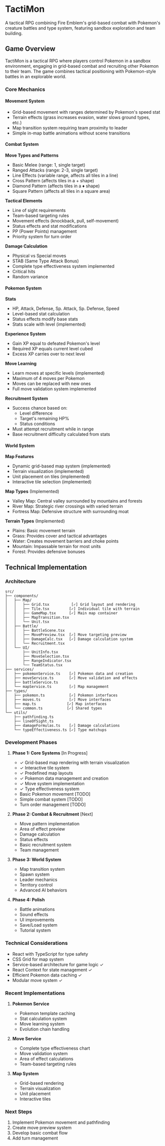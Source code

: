 # TactiMon

A tactical RPG combining Fire Emblem's grid-based combat with Pokemon's creature battles and type system, featuring sandbox exploration and team building.

## Game Overview

TactiMon is a tactical RPG where players control Pokemon in a sandbox environment, engaging in grid-based combat and recruiting other Pokemon to their team. The game combines tactical positioning with Pokemon-style battles in an explorable world.

### Core Mechanics

#### Movement System

- Grid-based movement with ranges determined by Pokemon's speed stat
- Terrain effects (grass increases evasion, water slows ground types, etc.)
- Map transition system requiring team proximity to leader
- Simple in-map battle animations without scene transitions

#### Combat System

**Move Types and Patterns**

- Basic Melee (range: 1, single target)
- Ranged Attacks (range: 2-3, single target)
- Line Effects (variable range, affects all tiles in a line)
- Cross Pattern (affects tiles in a + shape)
- Diamond Pattern (affects tiles in a ♦ shape)
- Square Pattern (affects all tiles in a square area)

**Tactical Elements**

- Line of sight requirements
- Team-based targeting rules
- Movement effects (knockback, pull, self-movement)
- Status effects and stat modifications
- PP (Power Points) management
- Priority system for turn order

**Damage Calculation**

- Physical vs Special moves
- STAB (Same Type Attack Bonus)
- Complete type effectiveness system implemented
- Critical hits
- Random variance

#### Pokemon System

**Stats**

- HP, Attack, Defense, Sp. Attack, Sp. Defense, Speed
- Level-based stat calculation
- Status effects modify base stats
- Stats scale with level (implemented)

**Experience System**

- Gain XP equal to defeated Pokemon's level
- Required XP equals current level cubed
- Excess XP carries over to next level

**Move Learning**

- Learn moves at specific levels (implemented)
- Maximum of 4 moves per Pokemon
- Moves can be replaced with new ones
- Full move validation system implemented

**Recruitment System**

- Success chance based on:
  - Level difference
  - Target's remaining HP%
  - Status conditions
- Must attempt recruitment while in range
- Base recruitment difficulty calculated from stats

#### World System

**Map Features**

- Dynamic grid-based map system (implemented)
- Terrain visualization (implemented)
- Unit placement on tiles (implemented)
- Interactive tile selection (implemented)

**Map Types** (Implemented)

- Valley Map: Central valley surrounded by mountains and forests
- River Map: Strategic river crossings with varied terrain
- Fortress Map: Defensive structure with surrounding moat

**Terrain Types** (Implemented)

- Plains: Basic movement terrain
- Grass: Provides cover and tactical advantages
- Water: Creates movement barriers and choke points
- Mountain: Impassable terrain for most units
- Forest: Provides defensive bonuses

## Technical Implementation

### Architecture

```
src/
├── components/
│   ├── Map/
│   │   ├── Grid.tsx          [✓] Grid layout and rendering
│   │   ├── Tile.tsx         [✓] Individual tile with terrain
│   │   ├── GameMap.tsx      [✓] Main map container
│   │   ├── MapTransition.tsx
│   │   └── Unit.tsx
│   ├── Battle/
│   │   ├── BattleScene.tsx
│   │   ├── MovePreview.tsx  [✓] Move targeting preview
│   │   ├── DamageCalc.tsx   [✓] Damage calculation system
│   │   └── Recruitment.tsx
│   └── UI/
│       ├── UnitInfo.tsx
│       ├── MoveSelection.tsx
│       ├── RangeIndicator.tsx
│       └── TeamStatus.tsx
├── services/
│   ├── pokemonService.ts    [✓] Pokemon data and creation
│   ├── moveService.ts       [✓] Move validation and effects
│   ├── battleService.ts
│   └── mapService.ts        [✓] Map management
├── types/
│   ├── pokemon.ts           [✓] Pokemon interfaces
│   ├── moves.ts             [✓] Move interfaces
│   ├── map.ts              [✓] Map interfaces
│   └── common.ts           [✓] Shared types
└── utils/
    ├── pathfinding.ts
    ├── lineOfSight.ts
    ├── damageFormulas.ts    [✓] Damage calculations
    └── typeEffectiveness.ts [✓] Type matchups
```

### Development Phases

1. **Phase 1: Core Systems** [In Progress]

   - ✓ Grid-based map rendering with terrain visualization
   - ✓ Interactive tile system
   - ✓ Predefined map layouts
   - ✓ Pokemon data management and creation
   - ✓ Move system implementation
   - ✓ Type effectiveness system
   - Basic Pokemon movement [TODO]
   - Simple combat system [TODO]
   - Turn order management [TODO]

2. **Phase 2: Combat & Recruitment** [Next]

   - Move pattern implementation
   - Area of effect preview
   - Damage calculation
   - Status effects
   - Basic recruitment system
   - Team management

3. **Phase 3: World System**

   - Map transition system
   - Spawn system
   - Leader mechanics
   - Territory control
   - Advanced AI behaviors

4. **Phase 4: Polish**
   - Battle animations
   - Sound effects
   - UI improvements
   - Save/Load system
   - Tutorial system

### Technical Considerations

- React with TypeScript for type safety
- CSS Grid for map system
- Service-based architecture for game logic ✓
- React Context for state management ✓
- Efficient Pokemon data caching ✓
- Modular move system ✓

### Recent Implementations

1. **Pokemon Service**

   - Pokemon template caching
   - Stat calculation system
   - Move learning system
   - Evolution chain handling

2. **Move Service**

   - Complete type effectiveness chart
   - Move validation system
   - Area of effect calculations
   - Team-based targeting rules

3. **Map System**
   - Grid-based rendering
   - Terrain visualization
   - Unit placement
   - Interactive tiles

### Next Steps

1. Implement Pokemon movement and pathfinding
2. Create move preview system
3. Develop basic combat flow
4. Add turn management
